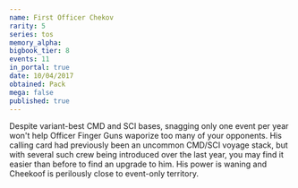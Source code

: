 ```yaml
---
name: First Officer Chekov
rarity: 5
series: tos
memory_alpha:
bigbook_tier: 8
events: 11
in_portal: true
date: 10/04/2017
obtained: Pack
mega: false
published: true
---
```


Despite variant-best CMD and SCI bases, snagging only one event per year won't help Officer Finger Guns waporize too many of your opponents. His calling card had previously been an uncommon CMD/SCI voyage stack, but with several such crew being introduced over the last year, you may find it easier than before to find an upgrade to him. His power is waning and Cheekoof is perilously close to event-only territory.
